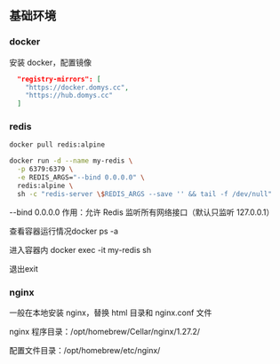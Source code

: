 ## 基础环境

### docker
安装 docker，配置镜像
```json
  "registry-mirrors": [
    "https://docker.domys.cc",
    "https://hub.domys.cc"
  ]
```


### redis
```bash
docker pull redis:alpine
```

```bash
docker run -d --name my-redis \
  -p 6379:6379 \
  -e REDIS_ARGS="--bind 0.0.0.0" \
  redis:alpine \
  sh -c "redis-server \$REDIS_ARGS --save '' && tail -f /dev/null"
```
--bind 0.0.0.0
​作用：允许 Redis 监听所有网络接口（默认只监听 127.0.0.1）

查看容器运行情况docker ps -a

进入容器内 docker exec -it my-redis sh

退出exit

### nginx

一般在本地安装 nginx，替换 html 目录和 nginx.conf 文件

nginx 程序目录：/opt/homebrew/Cellar/nginx/1.27.2/

配置文件目录：/opt/homebrew/etc/nginx/











